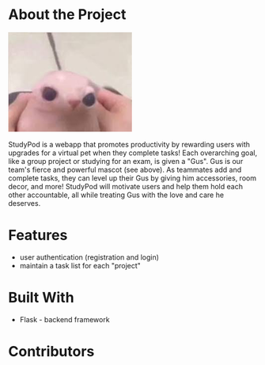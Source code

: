 # About the Project
![Project Screenshot](images/gus.jpeg)

StudyPod is a webapp that promotes productivity by rewarding users with upgrades for a virtual pet when they complete tasks! Each overarching goal, like a group project or studying for an exam, is given a "Gus". Gus is our team's fierce and powerful mascot (see above). As teammates add and complete tasks, they can level up their Gus by giving him accessories, room decor, and more! StudyPod will motivate users and help them hold each other accountable, all while treating Gus with the love and care he deserves.

# Features
- user authentication (registration and login)
- maintain a task list for each "project"
  

# Built With
- Flask - backend framework


# Contributors
